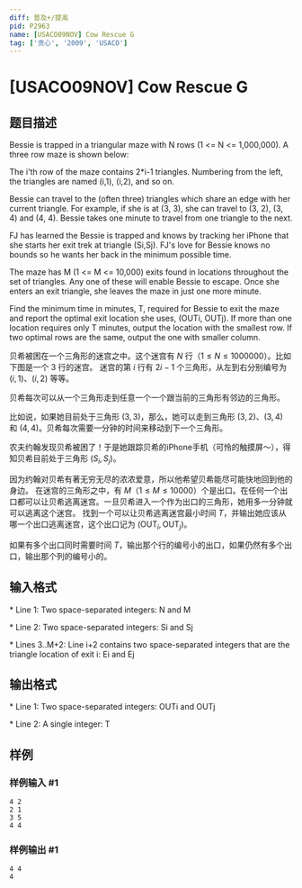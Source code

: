 ```yaml
---
diff: 普及+/提高
pid: P2963
name: [USACO09NOV] Cow Rescue G
tag: ['贪心', '2009', 'USACO']
---
```

# [USACO09NOV] Cow Rescue G
## 题目描述

Bessie is trapped in a triangular maze with N rows (1 <= N <= 1,000,000). A three row maze is shown below:

The i'th row of the maze contains 2\*i-1 triangles. Numbering from the left, the triangles are named (i,1), (i,2), and so on.

Bessie can travel to the (often three) triangles which share an edge with her current triangle. For example, if she is at (3, 3), she can travel to (3, 2), (3, 4) and (4, 4). Bessie takes one minute to travel from one triangle to the next.

FJ has learned the Bessie is trapped and knows by tracking her iPhone that she starts her exit trek at triangle (Si,Sj). FJ's love for Bessie knows no bounds so he wants her back in the minimum possible time.

The maze has M (1 <= M <= 10,000) exits found in locations throughout the set of triangles. Any one of these will enable Bessie to escape. Once she enters an exit triangle, she leaves the maze in just one more minute.

Find the minimum time in minutes, T, required for Bessie to exit the maze and report the optimal exit location she uses, (OUTi, OUTj). If more than one location requires only T minutes, output the location with the smallest row. If two optimal rows are the same, output the one with smaller column.

贝希被困在一个三角形的迷宫之中。这个迷宫有 $N$ 行（$1 \le N \le 1000000$）。比如下图是一个 $3$ 行的迷宫。  迷宫的第 $i$ 行有 $2i-1$ 个三角形，从左到右分别编号为 $(i, 1)$、$(i, 2)$ 等等。

贝希每次可以从一个三角形走到任意一个一个跟当前的三角形有邻边的三角形。

比如说，如果她目前处于三角形 $(3, 3)$，那么，她可以走到三角形 $(3, 2)$、$(3, 4)$ 和 $(4, 4)$。贝希每次需要一分钟的时间来移动到下一个三角形。

农夫约翰发现贝希被困了！于是她跟踪贝希的iPhone手机（可怜的触摸屏～），得知贝希目前处于三角形 $(S_i, S_j)$。

因为约翰对贝希有著无穷无尽的浓浓爱意，所以他希望贝希能尽可能快地回到他的身边。 在迷宫的三角形之中，有 $M$（$1 \le M \le 10000$）个是出口。在任何一个出口都可以让贝希逃离迷宫。一旦贝希进入一个作为出口的三角形，她用多一分钟就可以逃离这个迷宫。 找到一个可以让贝希逃离迷宫最小时间 $T$，并输出她应该从哪一个出口逃离迷宫，这个出口记为 $(\text{OUT}_i, \text{OUT}_j)$。

如果有多个出口同时需要时间 $T$，输出那个行的编号小的出口，如果仍然有多个出口，输出那个列的编号小的。

## 输入格式

\* Line 1: Two space-separated integers: N and M

\* Line 2: Two space-separated integers: Si and Sj

\* Lines 3..M+2: Line i+2 contains two space-separated integers that are the triangle location of exit i: Ei and Ej

## 输出格式

\* Line 1: Two space-separated integers: OUTi and OUTj

\* Line 2: A single integer: T

## 样例

### 样例输入 #1
```
4 2 
2 1 
3 5 
4 4 

```
### 样例输出 #1
```
4 4 
4 

```
